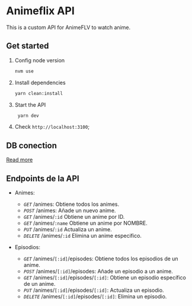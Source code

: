 # Animeflix API

This is a custom API for AnimeFLV to watch anime.

## Get started

1. Config node version

   ```bash
   nvm use
   ```

2. Install dependencies

   ```bash
   yarn clean:install
   ```

3. Start the API

   ```bash
    yarn dev
   ```

4. Check `http://localhost:3100`;

## DB conection

[Read more](./docs/DB.md)

## Endpoints de la API

- Animes:

  - _`GET`_ /animes: Obtiene todos los animes.
  - _`POST`_ /animes: Añade un nuevo anime.
  - _`GET`_ /animes/`:id` Obtiene un anime por ID.
  - _`GET`_ /animes/`:name` Obtiene un anime por NOMBRE.
  - _`PUT`_ /animes/`:id` Actualiza un anime.
  - _`DELETE`_ /animes/`:id` Elimina un anime especifico.

- Episodios:

  - _`GET`_ /animes/`[:id]`/episodes: Obtiene todos los episodios de un anime.
  - _`POST`_ /animes/`[:id]`/episodes: Añade un episodio a un anime.
  - _`GET`_ /animes/`[:id]`/episodes/`[:id]`: Obtiene un episodio específico de un anime.
  - _`PUT`_ /animes/`[:id]`/episodes/`[:id]`: Actualiza un episodio.
  - _`DELETE`_ /animes/`[:id]`/episodes/`[:id]`: Elimina un episodio.
